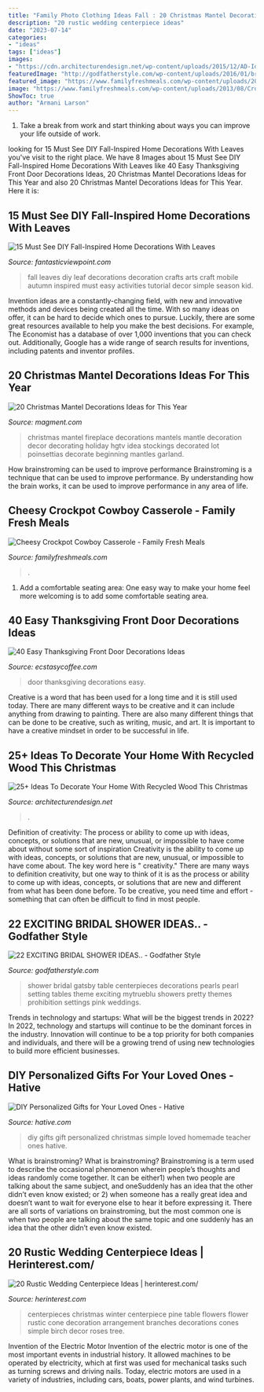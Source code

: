 ```yaml
---
title: "Family Photo Clothing Ideas Fall : 20 Christmas Mantel Decorations Ideas For This Year"
description: "20 rustic wedding centerpiece ideas"
date: "2023-07-14"
categories:
- "ideas"
tags: ["ideas"]
images:
- "https://cdn.architecturendesign.net/wp-content/uploads/2015/12/AD-Ideas-To-Decorate-Your-Home-With-Recycled-Wood-This-02.jpg"
featuredImage: "http://godfatherstyle.com/wp-content/uploads/2016/01/bridal-shower-ideas-....6.jpg"
featured_image: "https://www.familyfreshmeals.com/wp-content/uploads/2013/08/Crockpot-Cowboy-Casserole-Family-Fresh-Meals-683x10241.png"
image: "https://www.familyfreshmeals.com/wp-content/uploads/2013/08/Crockpot-Cowboy-Casserole-Family-Fresh-Meals-683x10241.png"
ShowToc: true
author: "Armani Larson"
---
```



1. Take a break from work and start thinking about ways you can improve your life outside of work.

	

		
looking for 15 Must See DIY Fall-Inspired Home Decorations With Leaves you've visit to the right place. We have 8 Images about 15 Must See DIY Fall-Inspired Home Decorations With Leaves like 40 Easy Thanksgiving Front Door Decorations Ideas, 20 Christmas Mantel Decorations Ideas for This Year and also 20 Christmas Mantel Decorations Ideas for This Year. Here it is:
		
    
## 15 Must See DIY Fall-Inspired Home Decorations With Leaves

<img loading=lazy src="http://www.fantasticviewpoint.com/wp-content/uploads/2015/09/39d5c__Fall-leaf-decoration-ideas-11.jpg" onerror="this.onerror=null;this.src='https://tse1.mm.bing.net/th?id=OIP.VxdnyluJi2UtBjJjXpH01AHaKP&amp;pid=15.1';" alt="15 Must See DIY Fall-Inspired Home Decorations With Leaves">

_Source: fantasticviewpoint.com_

>fall leaves diy leaf decorations decoration crafts arts craft mobile autumn inspired must easy activities tutorial decor simple season kid. 

	

Invention ideas are a constantly-changing field, with new and innovative methods and devices being created all the time. With so many ideas on offer, it can be hard to decide which ones to pursue. Luckily, there are some great resources available to help you make the best decisions. For example, The Economist has a database of over 1,000 inventions that you can check out. Additionally, Google has a wide range of search results for inventions, including patents and inventor profiles.

    
## 20 Christmas Mantel Decorations Ideas For This Year

<img loading=lazy src="https://www.magment.com/wp-content/uploads/2015/10/Christmas-Mantel-Decoration-17.jpeg" onerror="this.onerror=null;this.src='https://tse4.mm.bing.net/th?id=OIP.1XmWKvv_0kBI9hWj2YqDJAHaJ4&amp;pid=15.1';" alt="20 Christmas Mantel Decorations Ideas for This Year">

_Source: magment.com_

>christmas mantel fireplace decorations mantels mantle decoration decor decorating holiday hgtv idea stockings decorated lot poinsettias decorate beginning mantles garland. 

	

How brainstroming can be used to improve performance
Brainstroming is a technique that can be used to improve performance. By understanding how the brain works, it can be used to improve performance in any area of life.

    
## Cheesy Crockpot Cowboy Casserole - Family Fresh Meals

<img loading=lazy src="https://www.familyfreshmeals.com/wp-content/uploads/2013/08/Crockpot-Cowboy-Casserole-Family-Fresh-Meals-683x10241.png" onerror="this.onerror=null;this.src='https://tse4.mm.bing.net/th?id=OIP.jF98yrrxKm6lRffObC7nNAHaLG&amp;pid=15.1';" alt="Cheesy Crockpot Cowboy Casserole - Family Fresh Meals">

_Source: familyfreshmeals.com_

>. 

	

1. Add a comfortable seating area: One easy way to make your home feel more welcoming is to add some comfortable seating area.

    
## 40 Easy Thanksgiving Front Door Decorations Ideas

<img loading=lazy src="https://i1.wp.com/www.ecstasycoffee.com/wp-content/uploads/2016/10/Thanksgiving-Front-Door-Decorations-13.jpg" onerror="this.onerror=null;this.src='https://tse1.mm.bing.net/th?id=OIP.ftgLEwJowab5hv_kvsBSpwHaJ4&amp;pid=15.1';" alt="40 Easy Thanksgiving Front Door Decorations Ideas">

_Source: ecstasycoffee.com_

>door thanksgiving decorations easy. 

	

Creative is a word that has been used for a long time and it is still used today. There are many different ways to be creative and it can include anything from drawing to painting. There are also many different things that can be done to be creative, such as writing, music, and art. It is important to have a creative mindset in order to be successful in life.

    
## 25+ Ideas To Decorate Your Home With Recycled Wood This Christmas

<img loading=lazy src="https://cdn.architecturendesign.net/wp-content/uploads/2015/12/AD-Ideas-To-Decorate-Your-Home-With-Recycled-Wood-This-02.jpg" onerror="this.onerror=null;this.src='https://tse3.mm.bing.net/th?id=OIP.oRYbCq6wh6aS-Dx9hv2pIQHaJ4&amp;pid=15.1';" alt="25+ Ideas To Decorate Your Home With Recycled Wood This Christmas">

_Source: architecturendesign.net_

>. 

	

Definition of creativity: The process or ability to come up with ideas, concepts, or solutions that are new, unusual, or impossible to have come about without some sort of inspiration
Creativity is the ability to come up with ideas, concepts, or solutions that are new, unusual, or impossible to have come about. The key word here is " creativity." There are many ways to definition creativity, but one way to think of it is as the process or ability to come up with ideas, concepts, or solutions that are new and different from what has been done before. To be creative, you need time and effort - something that can often be difficult to find in most people.

    
## 22 EXCITING BRIDAL SHOWER IDEAS.. - Godfather Style

<img loading=lazy src="http://godfatherstyle.com/wp-content/uploads/2016/01/bridal-shower-ideas-....6.jpg" onerror="this.onerror=null;this.src='https://tse3.mm.bing.net/th?id=OIP.jK3Blv1tfHqQNpqzXE-xuQHaLH&amp;pid=15.1';" alt="22 EXCITING BRIDAL SHOWER IDEAS.. - Godfather Style">

_Source: godfatherstyle.com_

>shower bridal gatsby table centerpieces decorations pearls pearl setting tables theme exciting mytrueblu showers pretty themes prohibition settings pink weddings. 

	

Trends in technology and startups: What will be the biggest trends in 2022?
In 2022, technology and startups will continue to be the dominant forces in the industry. Innovation will continue to be a top priority for both companies and individuals, and there will be a growing trend of using new technologies to build more efficient businesses.

    
## DIY Personalized Gifts For Your Loved Ones - Hative

<img loading=lazy src="https://hative.com/wp-content/uploads/2015/10/2-diy-personalized-gift-ideas.jpg" onerror="this.onerror=null;this.src='https://tse2.mm.bing.net/th?id=OIP.yvQ-rF4adZGAd2PesBQPvAHaL9&amp;pid=15.1';" alt="DIY Personalized Gifts for Your Loved Ones - Hative">

_Source: hative.com_

>diy gifts gift personalized christmas simple loved homemade teacher ones hative. 

	

What is brainstroming?
What is brainstroming? Brainstroming is a term used to describe the occasional phenomenon wherein people’s thoughts and ideas randomly come together. It can be either1) when two people are talking about the same subject, and oneSuddenly has an idea that the other didn’t even know existed; or 2) when someone has a really great idea and doesn’t want to wait for everyone else to hear it before expressing it. There are all sorts of variations on brainstroming, but the most common one is when two people are talking about the same topic and one suddenly has an idea that the other didn’t even know existed.

    
## 20 Rustic Wedding Centerpiece Ideas | Herinterest.com/

<img loading=lazy src="https://www.herinterest.com/wp-content/uploads/2015/02/153.jpg" onerror="this.onerror=null;this.src='https://tse1.mm.bing.net/th?id=OIP.0qe6-cTh6c_i-qXaCvZXpAAAAA&amp;pid=15.1';" alt="20 Rustic Wedding Centerpiece Ideas | herinterest.com/">

_Source: herinterest.com_

>centerpieces christmas winter centerpiece pine table flowers flower rustic cone decoration arrangement branches decorations cones simple birch decor roses tree. 

	

Invention of the Electric Motor
Invention of the electric motor is one of the most important events in industrial history. It allowed machines to be operated by electricity, which at first was used for mechanical tasks such as turning screws and driving nails. Today, electric motors are used in a variety of industries, including cars, boats, power plants, and wind turbines.

